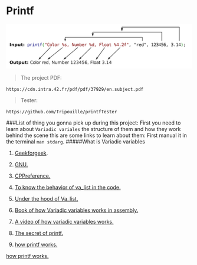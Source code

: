 # Printf
![image](image/printf.png)
> The project PDF:
```
https://cdn.intra.42.fr/pdf/pdf/37929/en.subject.pdf
```
> Tester:
```
https://github.com/Tripouille/printfTester
```
###List of thing you gonna pick up during this project:
First you need to learn about `Variadic variales` the structure of them and how they work behind the scene this are some links to learn about them:
First manual it in the terminal `man stdarg`.
#####What is Variadic variables 
1. [Geekforgeek](https://www.geeksforgeeks.org/variadic-functions-in-c/).

2. [GNU.](https://www.gnu.org/software/libc/manual/html_node/Variadic-Functions.html)
3. [CPPreference.](https://en.cppreference.com/w/c/variadic)
4. [To know the behavior of va_list in the code.](https://www.thegeekstuff.com/2017/05/c-variadic-functions/)
5. [Under the hood of Va_list.](https://stackoverflow.com/questions/4958384/what-is-the-format-of-the-x86-64-va-list-structure#:~:text=The%20va_list%20type%20is%20an,is%20given%20in%20%EF%AC%81gure%203.34.)
6. [Book of how Variadic variables works in assembly.](https://github.com/hjl-tools/x86-psABI/wiki/x86-64-psABI-1.0.pdf)
7. [A video of how variadic variables works.](https://www.youtube.com/watch?v=FgvrnYScdH8&t=108s)
8. [The secret of printf.](https://www.youtube.com/watch?v=Y9kUWsyyChk&t=751s)
9. [how printf works.](https://www.youtube.com/watch?v=lxhrr7kgdqw&t=924s)

[how printf works.](https://www.youtube.com/watch?v=lxhrr7kgdqw&t=924s)
